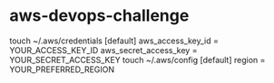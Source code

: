 # aws-devops-challenge
touch ~/.aws/credentials
[default]
aws_access_key_id = YOUR_ACCESS_KEY_ID
aws_secret_access_key = YOUR_SECRET_ACCESS_KEY
touch ~/.aws/config
[default]
region = YOUR_PREFERRED_REGION
